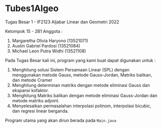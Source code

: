 # Tubes1Algeo

Tugas Besar 1 - IF2123 Aljabar Linear dan Geometri 2022

Kelompok 15 - 2B1
Anggota :
1. Margaretha Olivia Haryono (13521071)
2. Austin Gabriel Pardosi (13521084)
3. Michael Leon Putra Widhi (13521108)

Pada Tugas Besar kali ini, program yang kami buat dapat digunakan untuk :
1. Menghitung solusi Sistem Persamaan Linear (SPL) dengan menggunakan metode Gauss, metode Gauss-Jordan, Matriks balikan, dan metode Cramer
2. Menghitung determinan matriks dengan metode eliminasi Gauss dan ekspansi kofaktor.
3. Menghitung Matriks balikan dengan metode eliminasi Gauss-Jordan dan metode matriks adjoint.
4. Menyelesaikan permasalahan interpolasi polinom, interpolasi bicubic, dan regresi linear berganda.

Program utama yang akan dirun berada pada ```Main.java ```
